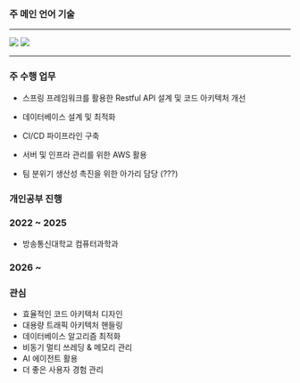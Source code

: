 
### 주 메인 언어 기술
<hr/>
<img src="https://img.shields.io/badge/java-007396?style=for-the-badge&logo=java&logoColor=white"> 
<img src="https://img.shields.io/badge/springboot-6DB33F?style=for-the-badge&logo=springboot&logoColor=white">
<hr/>

### 주 수행 업무
- 스프링 프레임워크를 활용한 Restful API 설계 및 코드 아키텍처 개선
- 데이터베이스 설계 및 최적화
- CI/CD 파이프라인 구축 
- 서버 및 인프라 관리를 위한 AWS 활용
  
- 팀 분위기 생산성 촉진을 위한 아가리 담당 (???)    
### 개인공부 진행
### 2022 ~ 2025
- 방송통신대학교 컴퓨터과학과 
### 2026 ~

### 관심
- 효율적인 코드 아키텍처 디자인
- 대용량 트래픽 아키텍처 핸들링
- 데이터베이스 알고리즘 최적화
- 비동기 멀티 쓰레딩 & 메모리 관리
- AI 에이전트 활용
- 더 좋은 사용자 경험 관리
